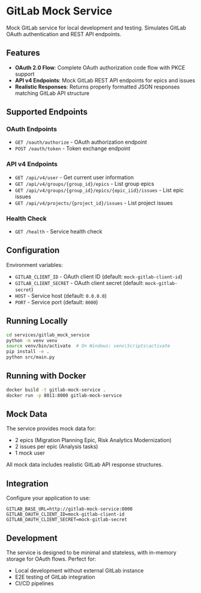 # GitLab Mock Service

Mock GitLab service for local development and testing. Simulates GitLab OAuth authentication and REST API endpoints.

## Features

- **OAuth 2.0 Flow**: Complete OAuth authorization code flow with PKCE support
- **API v4 Endpoints**: Mock GitLab REST API endpoints for epics and issues
- **Realistic Responses**: Returns properly formatted JSON responses matching GitLab API structure

## Supported Endpoints

### OAuth Endpoints

- `GET /oauth/authorize` - OAuth authorization endpoint
- `POST /oauth/token` - Token exchange endpoint

### API v4 Endpoints

- `GET /api/v4/user` - Get current user information
- `GET /api/v4/groups/{group_id}/epics` - List group epics
- `GET /api/v4/groups/{group_id}/epics/{epic_iid}/issues` - List epic issues
- `GET /api/v4/projects/{project_id}/issues` - List project issues

### Health Check

- `GET /health` - Service health check

## Configuration

Environment variables:

- `GITLAB_CLIENT_ID` - OAuth client ID (default: `mock-gitlab-client-id`)
- `GITLAB_CLIENT_SECRET` - OAuth client secret (default: `mock-gitlab-secret`)
- `HOST` - Service host (default: `0.0.0.0`)
- `PORT` - Service port (default: `8000`)

## Running Locally

```bash
cd services/gitlab_mock_service
python -m venv venv
source venv/bin/activate  # On Windows: venv\Scripts\activate
pip install -e .
python src/main.py
```

## Running with Docker

```bash
docker build -t gitlab-mock-service .
docker run -p 8011:8000 gitlab-mock-service
```

## Mock Data

The service provides mock data for:

- 2 epics (Migration Planning Epic, Risk Analytics Modernization)
- 2 issues per epic (Analysis tasks)
- 1 mock user

All mock data includes realistic GitLab API response structures.

## Integration

Configure your application to use:

```
GITLAB_BASE_URL=http://gitlab-mock-service:8000
GITLAB_OAUTH_CLIENT_ID=mock-gitlab-client-id
GITLAB_OAUTH_CLIENT_SECRET=mock-gitlab-secret
```

## Development

The service is designed to be minimal and stateless, with in-memory storage for OAuth flows. Perfect for:

- Local development without external GitLab instance
- E2E testing of GitLab integration
- CI/CD pipelines


